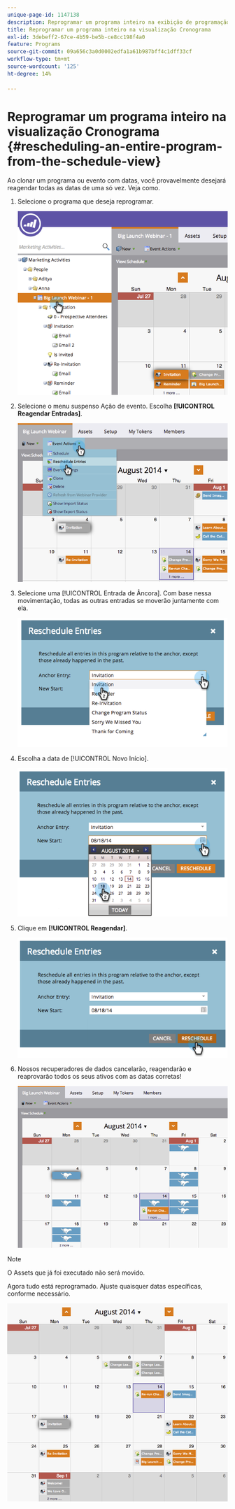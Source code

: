 ```yaml
---
unique-page-id: 1147138
description: Reprogramar um programa inteiro na exibição de programação - Documentação do Marketo - Documentação do produto
title: Reprogramar um programa inteiro na visualização Cronograma
exl-id: 3debeff2-67ce-4b59-be5b-ce8cc198f4a0
feature: Programs
source-git-commit: 09a656c3a0d0002edfa1a61b987bff4c1dff33cf
workflow-type: tm+mt
source-wordcount: '125'
ht-degree: 14%

---
```


# Reprogramar um programa inteiro na visualização Cronograma {#rescheduling-an-entire-program-from-the-schedule-view}

Ao clonar um programa ou evento com datas, você provavelmente desejará reagendar todas as datas de uma só vez. Veja como.

1. Selecione o programa que deseja reprogramar.

   ![](assets/image2014-9-23-15-3a15-3a18.png)

1. Selecione o menu suspenso Ação de evento. Escolha **[!UICONTROL Reagendar Entradas]**.

   ![](assets/image2014-9-23-15-3a15-3a53.png)

1. Selecione uma [!UICONTROL Entrada de Âncora]. Com base nessa movimentação, todas as outras entradas se moverão juntamente com ela.

   ![](assets/image2014-9-23-15-3a18-3a23.png)

1. Escolha a data de [!UICONTROL Novo Início].

   ![](assets/image2014-9-23-15-3a18-3a37.png)

1. Clique em **[!UICONTROL Reagendar]**.

   ![](assets/image2014-9-23-15-3a18-3a54.png)

1. Nossos recuperadores de dados cancelarão, reagendarão e reaprovarão todos os seus ativos com as datas corretas!

   ![](assets/image2014-9-23-15-3a19-3a1.png)

>[!NOTE]
>
>O Assets que já foi executado não será movido.

Agora tudo está reprogramado. Ajuste quaisquer datas específicas, conforme necessário.

![](assets/image2014-9-23-15-3a19-3a58.png)
